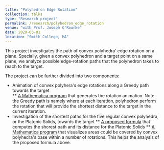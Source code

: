 ```yaml
---
title: "Polyhedron Edge Rotation"
collection: talks
type: "Research project"
permalink: /research/polyhedron_edge_rotation
venue: "with Prof. Joseph O'Rourke"
date: 2020-03-01
location: "Smith College, MA"
---
```


This project investigates the path of convex polyhedra' edge rotation on a plane. Specially, given a convex polyhedron and a target point on a same plane, we analyze possible edge-rotation paths that the polyhedron takes to reach to the target.

The project can be further divided into two components:
* Animation of convex polyhera's edge rotations along a Greedy path towards the target  
** [A Mathematica program](https://github.com/shiqipan/polyhedron-greedy-edge-roll) that generates the rotation animation. Note the Greedy path is namely where at each iteration, polyhedron perform the rotation that will provide the shortest distance to the target in the current iteration.
* Investigation of the shortest paths for the five regular convex polyhedra, or the Platonic Solids, towards the target
** [A proposed formula](https://academicpages.github.io/files/paper1.pdf) that computes the shorest path and its distance for the Platonic Solids
** [A Mathematica program](https://github.com/shiqipan/rolling-polyhedron-covered-area) that visualizes areas could be covered by convex polyhedra's base within a number of rotations. This helps the analysis of the proposed formula above.
